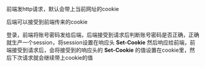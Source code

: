 前端发http请求，默认会带上当前网址的cookie

后端可以接受到前端传来的cookie

登录，前端将账号密码发给后端，后端接受到请求后判断账号密码是否正确，正确就生产一个session，将session设置在响应头 **Set-Cookie** 然后响应给前端，前端接受到请求后，会将接受到的响应头的 **Set-Cookie**  的值设置在cookie里，然后下次请求就会继续带上cookie的值
